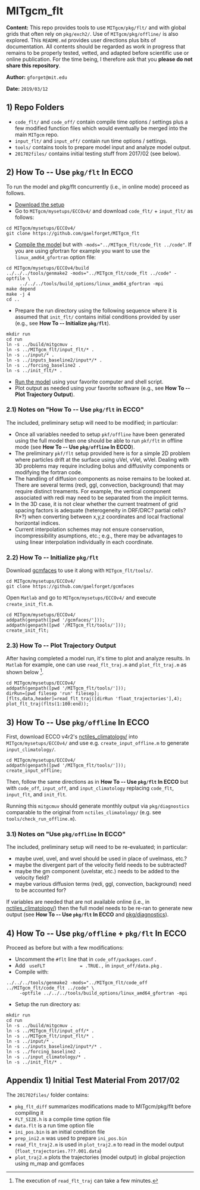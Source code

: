 # MITgcm_flt

**Content:** This repo provides tools to use `MITgcm/pkg/flt/` and with global grids that often rely on `pkg/exch2/`. Use of `MITgcm/pkg/offline/` is also explored. This `README.md` provides user directions plus bits of documentation. All contents should be regarded as work in progress that remains to be properly tested, vetted, and adapted before scientific use or online publication. For the time being, I therefore ask that you **please do not share this repository**.

**Author:** `gforget@mit.edu`

**Date:** `2019/03/12`

## 1) Repo Folders

- `code_flt/` and `code_off/` contain compile time options / settings plus a few modified function files which would eventually be merged into the main `MITgcm` repo.
- `input_flt/` and `input_off/` contain run time options / settings.
- `tools/` contains tools to prepare model input and analyze model output.
- `201702files/` contains initial testing stuff from 2017/02 (see below).


## 2) How To -- Use `pkg/flt` In ECCO

To run the model and pkg/flt concurrently (i.e., in online mode) proceed as follows.

- [Download the setup](https://eccov4.readthedocs.io/en/latest/downloads.html)
- Go to `MITgcm/mysetups/ECCOv4/` and download `code_flt/` + `input_flt/` as follows:

```
cd MITgcm/mysetups/ECCOv4/
git clone https://github.com/gaelforget/MITgcm_flt
```

- [Compile the model](https://eccov4.readthedocs.io/en/latest/runs.html) but with `-mods="../MITgcm_flt/code_flt ../code"`. If you are using gfortran for example you want to use the `linux_amd64_gfortran` option file:

```
cd MITgcm/mysetups/ECCOv4/build
../../../tools/genmake2 -mods="../MITgcm_flt/code_flt ../code" -optfile \
     ../../../tools/build_options/linux_amd64_gfortran -mpi
make depend
make -j 4
cd ..
```

- Prepare the run directory using the following sequence where it is assumed that `init_flt/` contains initial conditions provided by user (e.g., see **How To -- Initialize `pkg/flt`**).

```
mkdir run
cd run
ln -s ../build/mitgcmuv .
ln -s ../MITgcm_flt/input_flt/* .
ln -s ../input/* .
ln -s ../inputs_baseline2/input*/* .
ln -s ../forcing_baseline2 .
ln -s ../init_flt/* .
```

- [Run the model](https://eccov4.readthedocs.io/en/latest/runs.html) using your favorite computer and shell script.
- Plot output as needed using your favorite software (e.g., see **How To -- Plot Trajectory Output**).

### 2.1) Notes on "How To -- Use `pkg/flt` in ECCO"

The included, preliminary setup will need to be modified; in particular:

- Once all variables needed to setup `pkf/offline` have been generated using the full model then one should be able to run `pkf/flt` in offline mode (see **How To -- Use `pkg/offline` In ECCO**).
- The preliminary `pkf/flt` setup provided here is for a simple 2D problem where particles drift at the surface using uVel, vVel, wVel. Dealing with 3D problems may require including bolus and diffusivity components or modifying the fortran code.
- The handling of diffusion components as noise remains to be looked at. There are several terms (redi, ggl, convection, background) that may require distinct treaments. For example, the vertical component associated with redi may need to be separated from the implicit terms.
- In the 3D case, it is not clear whether the current treatment of grid spacing factors is adequate (heterogeneity in DRF/DRC? partial cells? R*?) when converting between x,y,z coordinates and local fractional horizontal indices.
- Current interpolation schemes may not ensure conservation, incompressibility asumptions, etc.; e.g., there may be advantages to using linear interpolation individually in each coordinate.

### 2.2) How To -- Initialize `pkg/flt`

Download [gcmfaces](https://gcmfaces.readthedocs.io/en/latest/) to use it along with `MITgcm_flt/tools/`. 

```
cd MITgcm/mysetups/ECCOv4/
git clone https://github.com/gaelforget/gcmfaces
```

Open `Matlab` and go to `MITgcm/mysetups/ECCOv4/` and execute `create_init_flt.m`.

```
cd MITgcm/mysetups/ECCOv4/
addpath(genpath([pwd '/gcmfaces/']));
addpath(genpath([pwd '/MITgcm_flt/tools/']));
create_init_flt;
```

### 2.3) How To -- Plot Trajectory Output

After having completed a model run, it's time to plot and analyze results. In `Matlab` for example, one can use `read_flt_traj.m` and `plot_flt_traj.m` as shown below [^read_flt_traj]. 


```
cd MITgcm/mysetups/ECCOv4/
addpath(genpath([pwd '/MITgcm_flt/tools/']));
dirRun=[pwd filesep 'run' filesep];
[flts,data,header]=read_flt_traj([dirRun 'float_trajectories'],4);
plot_flt_traj(flts(1:100:end));
```

## 3) How To -- Use `pkg/offline` In ECCO

First, download ECCO v4r2's [nctiles_climatology/](https://eccov4.readthedocs.io/en/latest/downloads.html) into `MITgcm/mysetups/ECCOv4/` and use e.g. `create_input_offline.m` to generate `input_climatology/`. 

```
cd MITgcm/mysetups/ECCOv4/
addpath(genpath([pwd '/MITgcm_flt/tools/']));
create_input_offline;
```

Then, follow the same directions as in **How To -- Use `pkg/flt` In ECCO** but with `code_off`, `input_off`, and `input_climatology` replacing `code_flt`, `input_flt`, and `init_flt`. 

Running this `mitgcmuv` should generate monthly output via `pkg/diagnostics` comparable to the original from `nctiles_climatology/` (e.g. see `tools/check_run_offline.m`).

### 3.1) Notes on "Use `pkg/offline` In ECCO"


The included, preliminary setup will need to be re-evaluated; in particular:

- maybe uvel, uvel, and wvel should be used in place of uvelmass, etc.?
- maybe the divergent part of the velocity field needs to be subtracted?
- maybe the gm component (uvelstar, etc.) needs to be added to the velocity field?
- maybe various diffusion terms (redi, ggl, convection, background) need to be accounted for?

If variables are needed that are not available online (i.e., in [nctiles_climatology/](https://eccov4.readthedocs.io/en/latest/downloads.html)) then the full model needs to be re-ran to generate new output (see **How To -- Use `pkg/flt` In ECCO** and [pkg/diagnostics](https://mitgcm.readthedocs.io/en/latest/outp_pkgs/outp_pkgs.html)).

## 4) How To -- Use `pkg/offline` + `pkg/flt` In ECCO

Proceed as before but with a few modifications:

- Uncomment the `#flt` line that in `code_off/packages.conf` . 
- Add ` useFLT             = .TRUE.,` in `input_off/data.pkg` .
- Compile with:

```
../../../tools/genmake2 -mods="../MITgcm_flt/code_off ../MITgcm_flt/code_flt ../code" \
     -optfile ../../../tools/build_options/linux_amd64_gfortran -mpi
```

- Setup the run directory as:

```
mkdir run
cd run
ln -s ../build/mitgcmuv .
ln -s ../MITgcm_flt/input_off/* .
ln -s ../MITgcm_flt/input_flt/* .
ln -s ../input/* .
ln -s ../inputs_baseline2/input*/* .
ln -s ../forcing_baseline2 .
ln -s ../input_climatology/* .
ln -s ../init_flt/* .
```


## Appendix 1) Initial Test Material From 2017/02


The `201702files/` folder contains:

- `pkg_flt_diff` summarizes modifications made to MITgcm/pkg/flt before compiling it
- `FLT_SIZE.h` is a compile time option file
- `data.flt` is a run time option file
- `ini_pos.bin` is an initial condition file
- `prep_ini2.m` was used to prepare `ini_pos.bin`
- `read_flt_traj2.m` is used in `plot_traj2.m` to read in the model output (`float_trajectories.???.001.data`)
- `plot_traj2.m` plots the trajectories (model output) in global projection using m_map and gcmfaces



[^read_flt_traj]: The execution of `read_flt_traj` can take a few minutes.
